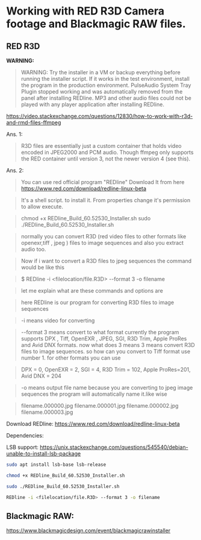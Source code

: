 # Working with RED R3D Camera footage and Blackmagic RAW files.

## RED R3D

**WARNING:**

> WARNING: Try the installer in a VM or backup everything before running the installer script. If it works in the test environment, install the program in the production environment. PulseAudio System Tray Plugin stopped working and was automatically removed from the panel after installing REDline. MP3 and other audio files could not be played with any player application after installing REDline.

https://video.stackexchange.com/questions/12830/how-to-work-with-r3d-and-rmd-files-ffmpeg

Ans. 1:

> R3D files are essentially just a custom container that holds video encoded in JPEG2000 and PCM audio. Though ffmpeg only supports the RED container until version 3, not the newer version 4 (see this).

Ans. 2:

> You can use red official program "REDline" Download It from here https://www.red.com/download/redline-linux-beta

> It's a shell script. to install it. From properties change it's permission to allow execute.

> chmod +x REDline_Build_60.52530_Installer.sh
> sudo ./REDline_Build_60.52530_Installer.sh

> normally you can convert R3D (red video files to other formats like openexr,tiff , jpeg ) files to image sequences and also you extract audio too.

> Now if i want to convert a R3D files to jpeg sequences the command would be like this

> $ REDline -i <filelocation/file.R3D> --format 3 -o filename

> let me explain what are these commands and options are

> here REDline is our program for converting R3D files to image sequences

> -i means video for converting

> --format 3 means convert to what format currently the program supports DPX , Tiff, OpenEXR , JPEG, SGI, R3D Trim, Apple ProRes and Avid DNX formats. now what does 3 means 3 means convert R3D files to image sequences. so how can you convert to Tiff format use number 1. for other formats you can use

> DPX = 0, OpenEXR = 2, SGI = 4, R3D Trim = 102, Apple ProRes=201, Avid DNX = 204

> -o means output file name because you are converting to jpeg image sequences the program will automatically name it.like wise

> filename.000000.jpg
> filename.000001.jpg
> filename.000002.jpg
> filename.000003.jpg

Download REDline: https://www.red.com/download/redline-linux-beta

Dependencies:

LSB support: https://unix.stackexchange.com/questions/545540/debian-unable-to-install-lsb-package

```bash
sudo apt install lsb-base lsb-release
```

```bash
chmod +x REDline_Build_60.52530_Installer.sh
```

```bash
sudo ./REDline_Build_60.52530_Installer.sh
```

```bash
REDline -i <filelocation/file.R3D> --format 3 -o filename
```

## Blackmagic RAW:

https://www.blackmagicdesign.com/event/blackmagicrawinstaller
